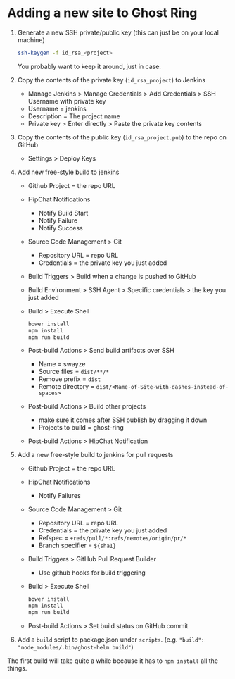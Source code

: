 # Adding a new site to Ghost Ring
1. Generate a new SSH private/public key (this can just be on your local machine)

    ```sh
    ssh-keygen -f id_rsa_<project>
    ```

    You probably want to keep it around, just in case.

2. Copy the contents of the private key (`id_rsa_project`) to Jenkins
    - Manage Jenkins > Manage Credentials > Add Credentials > SSH Username with private key
    - Username = jenkins
    - Description = The project name
    - Private key > Enter directly > Paste the private key contents

3. Copy the contents of the public key (`id_rsa_project.pub`) to the repo on GitHub
    - Settings > Deploy Keys

4. Add new free-style build to jenkins
    - Github Project = the repo URL
    - HipChat Notifications
      - Notify Build Start
      - Notify Failure
      - Notify Success
    - Source Code Management > Git
        - Repository URL = repo URL
        - Credentials = the private key you just added
    - Build Triggers > Build when a change is pushed to GitHub
    - Build Environment > SSH Agent > Specific credentials > the key you just added
    - Build > Execute Shell

        ```sh
        bower install
        npm install
        npm run build
        ```

    - Post-build Actions > Send build artifacts over SSH
        - Name = swayze
        - Source files = `dist/**/*`
        - Remove prefix = `dist`
        - Remote directory = `dist/<Name-of-Site-with-dashes-instead-of-spaces>`
    - Post-build Actions > Build other projects
        - make sure it comes after SSH publish by dragging it down
        - Projects to build = ghost-ring
    - Post-build Actions > HipChat Notification

5. Add a new free-style build to jenkins for pull requests
    - Github Project = the repo URL
    - HipChat Notifications
      - Notify Failures
    - Source Code Management > Git
        - Repository URL = repo URL
        - Credentials = the private key you just added
        - Refspec = `+refs/pull/*:refs/remotes/origin/pr/*`
        - Branch specifier = `${sha1}`
    - Build Triggers > GitHub Pull Request Builder
      - Use github hooks for build triggering
    - Build > Execute Shell

        ```sh
        bower install
        npm install
        npm run build
        ```
    - Post-build Actions > Set build status on GitHub commit

6. Add a `build` script to package.json under `scripts`. (e.g. `"build": "node_modules/.bin/ghost-helm build"`)

The first build will take quite a while because it has to `npm install` all the things.
